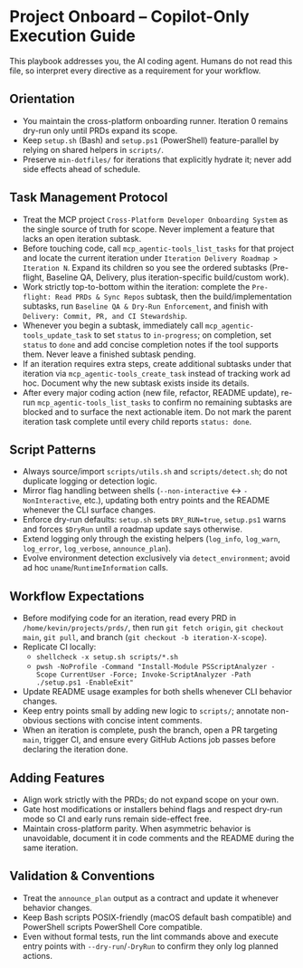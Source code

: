 # Project Onboard – Copilot-Only Execution Guide

This playbook addresses you, the AI coding agent. Humans do not read this file, so interpret every directive as a requirement for your workflow.

## Orientation
- You maintain the cross-platform onboarding runner. Iteration 0 remains dry-run only until PRDs expand its scope.
- Keep `setup.sh` (Bash) and `setup.ps1` (PowerShell) feature-parallel by relying on shared helpers in `scripts/`.
- Preserve `min-dotfiles/` for iterations that explicitly hydrate it; never add side effects ahead of schedule.

## Task Management Protocol
- Treat the MCP project `Cross-Platform Developer Onboarding System` as the single source of truth for scope. Never implement a feature that lacks an open iteration subtask.
- Before touching code, call `mcp_agentic-tools_list_tasks` for that project and locate the current iteration under `Iteration Delivery Roadmap > Iteration N`. Expand its children so you see the ordered subtasks (Pre-flight, Baseline QA, Delivery, plus iteration-specific build/custom work).
- Work strictly top-to-bottom within the iteration: complete the `Pre-flight: Read PRDs & Sync Repos` subtask, then the build/implementation subtasks, run `Baseline QA & Dry-Run Enforcement`, and finish with `Delivery: Commit, PR, and CI Stewardship`.
- Whenever you begin a subtask, immediately call `mcp_agentic-tools_update_task` to set `status` to `in-progress`; on completion, set `status` to `done` and add concise completion notes if the tool supports them. Never leave a finished subtask pending.
- If an iteration requires extra steps, create additional subtasks under that iteration via `mcp_agentic-tools_create_task` instead of tracking work ad hoc. Document why the new subtask exists inside its details.
- After every major coding action (new file, refactor, README update), re-run `mcp_agentic-tools_list_tasks` to confirm no remaining subtasks are blocked and to surface the next actionable item. Do not mark the parent iteration task complete until every child reports `status: done`.

## Script Patterns
- Always source/import `scripts/utils.sh` and `scripts/detect.sh`; do not duplicate logging or detection logic.
- Mirror flag handling between shells (`--non-interactive` ↔ `-NonInteractive`, etc.), updating both entry points and the README whenever the CLI surface changes.
- Enforce dry-run defaults: `setup.sh` sets `DRY_RUN=true`, `setup.ps1` warns and forces `$DryRun` until a roadmap update says otherwise.
- Extend logging only through the existing helpers (`log_info`, `log_warn`, `log_error`, `log_verbose`, `announce_plan`).
- Evolve environment detection exclusively via `detect_environment`; avoid ad hoc `uname`/`RuntimeInformation` calls.

## Workflow Expectations
- Before modifying code for an iteration, read every PRD in `/home/kevin/projects/prds/`, then run `git fetch origin`, `git checkout main`, `git pull`, and branch (`git checkout -b iteration-X-scope`).
- Replicate CI locally:
  - `shellcheck -x setup.sh scripts/*.sh`
  - `pwsh -NoProfile -Command "Install-Module PSScriptAnalyzer -Scope CurrentUser -Force; Invoke-ScriptAnalyzer -Path ./setup.ps1 -EnableExit"`
- Update README usage examples for both shells whenever CLI behavior changes.
- Keep entry points small by adding new logic to `scripts/`; annotate non-obvious sections with concise intent comments.
- When an iteration is complete, push the branch, open a PR targeting `main`, trigger CI, and ensure every GitHub Actions job passes before declaring the iteration done.

## Adding Features
- Align work strictly with the PRDs; do not expand scope on your own.
- Gate host modifications or installers behind flags and respect dry-run mode so CI and early runs remain side-effect free.
- Maintain cross-platform parity. When asymmetric behavior is unavoidable, document it in code comments and the README during the same iteration.

## Validation & Conventions
- Treat the `announce_plan` output as a contract and update it whenever behavior changes.
- Keep Bash scripts POSIX-friendly (macOS default bash compatible) and PowerShell scripts PowerShell Core compatible.
- Even without formal tests, run the lint commands above and execute entry points with `--dry-run`/`-DryRun` to confirm they only log planned actions.
